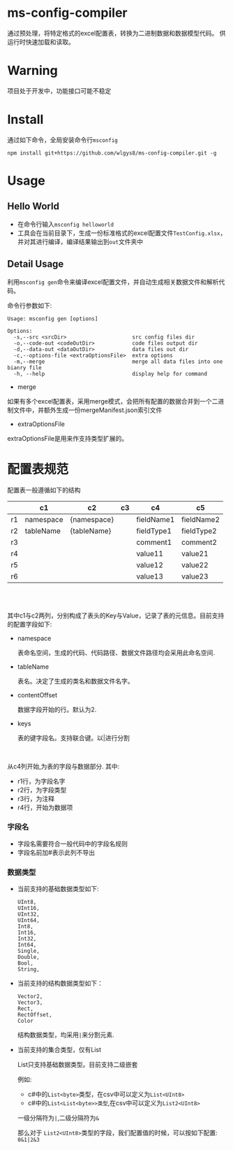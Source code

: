 # ms-config-compiler

通过预处理，将特定格式的excel配置表，转换为二进制数据和数据模型代码。 供运行时快速加载和读取。

# Warning 
项目处于开发中，功能接口可能不稳定

# Install

通过如下命令，全局安装命令行`msconfig`

```
npm install git+https://github.com/wlgys8/ms-config-compiler.git -g
```

# Usage


## Hello World

- 在命令行输入`msconfig helloworld`
- 工具会在当前目录下，生成一份标准格式的excel配置文件`TestConfig.xlsx`，并对其进行编译，编译结果输出到`out`文件夹中


## Detail Usage 

利用`msconfig gen`命令来编译excel配置文件，并自动生成相关数据文件和解析代码。

命令行参数如下:

```
Usage: msconfig gen [options]

Options:
  -s,--src <srcDir>                     src config files dir
  -o,--code-out <codeOutDir>            code files output dir
  -d,--data-out <dataOutDir>            data files out dir
  -c,--options-file <extraOptionsFile>  extra options
  -m,--merge                            merge all data files into one bianry file
  -h, --help                            display help for command

```


- merge

如果有多个excel配置表，采用merge模式，会把所有配置的数据合并到一个二进制文件中，并额外生成一份mergeManifest.json索引文件

- extraOptionsFile

extraOptionsFile是用来作支持类型扩展的。


# 配置表规范

配置表一般遵循如下的结构

||c1|c2|c3|c4|c5|
|---|---|---|---|---|---|
|r1|namespace|{namespace}|   |fieldName1|fieldName2|...|
|r2|tableName|{tableName}|   |fieldType1|fieldType2|...|
|r3|         |           |   |comment1  |comment2  |...|
|r4|         |           |   |value11   |value21   |...|
|r5|         |           |   |value12   |value22   |...|
|r6|         |           |   |value13   |value23   |...|

</br>
</br>

其中c1与c2两列，分别构成了表头的Key与Value，记录了表的元信息。目前支持的配置字段如下:

- namespace 

    表命名空间，生成的代码、代码路径、数据文件路径均会采用此命名空间.

- tableName

    表名。决定了生成的类名和数据文件名字。

- contentOffset

    数据字段开始的行。默认为2.

- keys

    表的键字段名。支持联合键。以|进行分割

<br/>

从c4列开始,为表的字段与数据部分. 
其中:
- r1行，为字段名字
- r2行，为字段类型
- r3行，为注释
- r4行，开始为数据项

### 字段名

- 字段名需要符合一般代码中的字段名规则
- 字段名前加#表示此列不导出

### 数据类型

- 当前支持的基础数据类型如下:

    ```
    UInt8,
    UInt16,
    UInt32,
    UInt64,
    Int8,
    Int16,
    Int32,
    Int64,
    Single,
    Double,
    Bool,
    String,

    ```

- 当前支持的结构数据类型如下：

    ```
    Vector2,
    Vector3,
    Rect,
    RectOffset,
    Color
    ```

    结构数据类型，均采用`|`来分割元素.


- 当前支持的集合类型，仅有List

    List只支持基础数据类型。目前支持二级嵌套
    

    例如:

    - c#中的`List<byte>`类型，在csv中可以定义为`List<UInt8>`
    - c#中的`List<List<byte>>类型`,在csv中可以定义为`List2<UInt8>`

    一级分隔符为`|`,二级分隔符为`&`

    那么对于 `List2<UInt8>`类型的字段，我们配置值的时候，可以按如下配置: `0&1|2&3`

